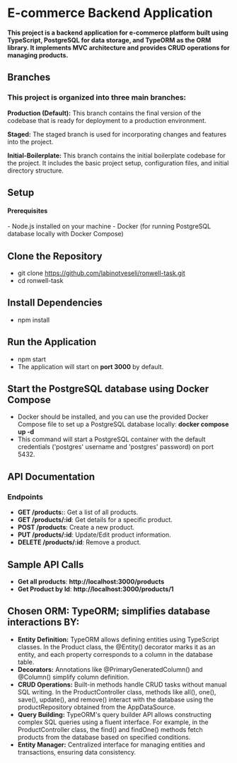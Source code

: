 # E-commerce Backend Application

<b>This project is a backend application for e-commerce platform built using
TypeScript, PostgreSQL for data storage, and TypeORM as the ORM library. It
implements MVC architecture and provides CRUD operations for managing
products.</b>

## Branches

### This project is organized into three main branches:

<b>Production (Default):</b> This branch contains the final version of the
codebase that is ready for deployment to a production environment.

<b>Staged:</b> The staged branch is used for incorporating changes and features
into the project.

<b>Initial-Boilerplate:</b> This branch contains the initial boilerplate
codebase for the project. It includes the basic project setup, configuration
files, and initial directory structure.

## Setup

<h4>Prerequisites</h4>
 - Node.js installed on your machine
 - Docker (for running PostgreSQL database locally with Docker Compose)

## Clone the Repository

- git clone https://github.com/labinotveseli/ronwell-task.git
- cd ronwell-task

## Install Dependencies

- npm install

## Run the Application

- npm start
- The application will start on <b>port 3000</b> by default.

## Start the PostgreSQL database using Docker Compose

- Docker should be installed, and you can use the provided Docker Compose file
  to set up a PostgreSQL database locally: <b>docker compose up -d</b>
- This command will start a PostgreSQL container with the default credentials
  ('postgres' username and 'postgres' password) on port 5432.

## API Documentation

### Endpoints

- **GET /products:**: Get a list of all products.
- **GET /products/:id**: Get details for a specific product.
- **POST /products**: Create a new product.
- **PUT /products/:id**: Update/Edit product information.
- **DELETE /products/:id**: Remove a product.

## Sample API Calls

- **Get all products**: <b>http://localhost:3000/products</b>
- **Get Product by Id**: <b>http://localhost:3000/products/1</b>

## Chosen ORM: TypeORM; simplifies database interactions BY:

- **Entity Definition:** TypeORM allows defining entities using TypeScript
  classes. In the Product class, the @Entity() decorator marks it as an entity,
  and each property corresponds to a column in the database table.
- **Decorators:** Annotations like @PrimaryGeneratedColumn() and @Column()
  simplify column definition.
- **CRUD Operations:** Built-in methods handle CRUD tasks without manual SQL
  writing. In the ProductController class, methods like all(), one(), save(),
  update(), and remove() interact with the database using the productRepository
  obtained from the AppDataSource.
- **Query Building:** TypeORM's query builder API allows constructing complex
  SQL queries using a fluent interface. For example, in the ProductController
  class, the find() and findOne() methods fetch products from the database based
  on specified conditions.
- **Entity Manager:** Centralized interface for managing entities and
  transactions, ensuring data consistency.
